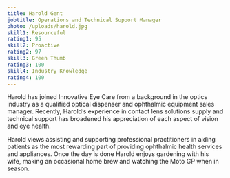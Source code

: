 ```yaml
---
title: Harold Gent
jobtitle: Operations and Technical Support Manager
photo: /uploads/harold.jpg
skill1: Resourceful
rating1: 95
skill2: Proactive
rating2: 97
skill3: Green Thumb
rating3: 100
skill4: Industry Knowledge
rating4: 100
---
```

Harold has joined Innovative Eye Care from a background in the optics industry as a qualified optical dispenser and ophthalmic equipment sales manager. Recently, Harold’s experience in contact lens solutions supply and technical support has broadened his appreciation of each aspect of vision and eye health.

Harold views assisting and supporting professional practitioners in aiding patients as the most rewarding part of providing ophthalmic health services and appliances. Once the day is done Harold enjoys gardening with his wife, making an occasional home brew and watching the Moto GP when in season.
